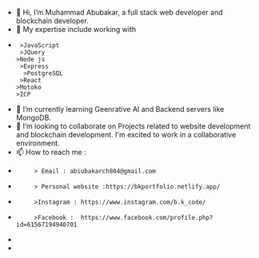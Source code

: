 - 👋 Hi, I’m Muhammad Abubakar, a full stack web developer and blockchain developer.
- 👀 My expertise include working with
-      >JavaScript
       >JQuery
      >Node js
       >Express
        >PostgreSQL
       >React
      >Motoko
      >ICP
- 🌱 I’m currently learning Geenrative AI and Backend servers like MongoDB.
- 💞️ I’m looking to collaborate on Projects related to website development and blockchain development. I'm excited to work in a collaborative environment.
- 📫 How to reach me :
-          > Email : abiubakarch804@gmail.com
-          > Personal website :https://bkportfolio.netlify.app/
-          >Instagram : https://www.instagram.com/b.k_code/
-          >Facebook :  https://www.facebook.com/profile.php?id=61567194940701
- 
- 



